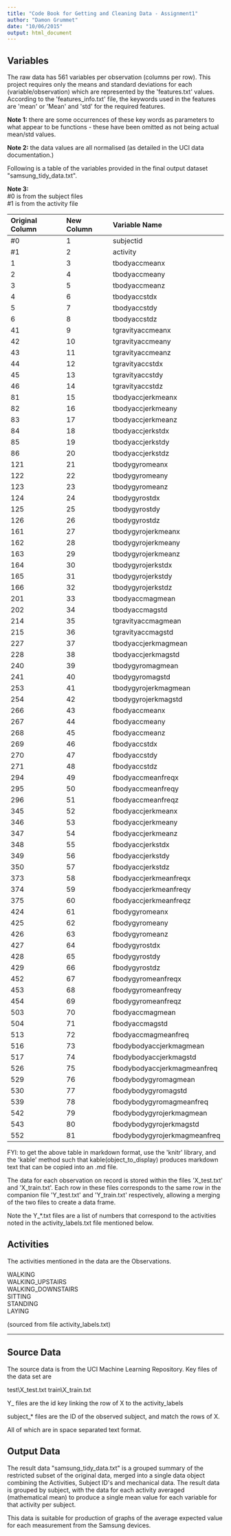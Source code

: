 ```yaml
---
title: "Code Book for Getting and Cleaning Data - Assignment1"
author: "Damon Grummet"
date: "10/06/2015"
output: html_document
---
```


## Variables


The raw data has 561 variables per observation (columns per row).
This project requires only the means and standard deviations for each (variable/observation) which are represented by the 'features.txt' values.
According to the 'features_info.txt' file, the keywords used in the features are
'mean' or 'Mean' and 'std' for the required features.  

**Note 1:** there are some occurrences of these key words as parameters to what appear to be functions - these have been omitted as not being actual mean/std values.

**Note 2:** the data values are all normalised (as detailed in the UCI data documentation.)


Following is a table of the variables provided in the final output dataset "samsung_tidy_data.txt".

**Note 3:**  
 #0 is from the subject files  
 #1 is from the activity file

|Original Column |New Column |Variable Name                |
|:---------------|:----------|:----------------------------|
|#0              |1          |subjectid                    |
|#1              |2          |activity                     |
|1               |3          |tbodyaccmeanx                |
|2               |4          |tbodyaccmeany                |
|3               |5          |tbodyaccmeanz                |
|4               |6          |tbodyaccstdx                 |
|5               |7          |tbodyaccstdy                 |
|6               |8          |tbodyaccstdz                 |
|41              |9          |tgravityaccmeanx             |
|42              |10         |tgravityaccmeany             |
|43              |11         |tgravityaccmeanz             |
|44              |12         |tgravityaccstdx              |
|45              |13         |tgravityaccstdy              |
|46              |14         |tgravityaccstdz              |
|81              |15         |tbodyaccjerkmeanx            |
|82              |16         |tbodyaccjerkmeany            |
|83              |17         |tbodyaccjerkmeanz            |
|84              |18         |tbodyaccjerkstdx             |
|85              |19         |tbodyaccjerkstdy             |
|86              |20         |tbodyaccjerkstdz             |
|121             |21         |tbodygyromeanx               |
|122             |22         |tbodygyromeany               |
|123             |23         |tbodygyromeanz               |
|124             |24         |tbodygyrostdx                |
|125             |25         |tbodygyrostdy                |
|126             |26         |tbodygyrostdz                |
|161             |27         |tbodygyrojerkmeanx           |
|162             |28         |tbodygyrojerkmeany           |
|163             |29         |tbodygyrojerkmeanz           |
|164             |30         |tbodygyrojerkstdx            |
|165             |31         |tbodygyrojerkstdy            |
|166             |32         |tbodygyrojerkstdz            |
|201             |33         |tbodyaccmagmean              |
|202             |34         |tbodyaccmagstd               |
|214             |35         |tgravityaccmagmean           |
|215             |36         |tgravityaccmagstd            |
|227             |37         |tbodyaccjerkmagmean          |
|228             |38         |tbodyaccjerkmagstd           |
|240             |39         |tbodygyromagmean             |
|241             |40         |tbodygyromagstd              |
|253             |41         |tbodygyrojerkmagmean         |
|254             |42         |tbodygyrojerkmagstd          |
|266             |43         |fbodyaccmeanx                |
|267             |44         |fbodyaccmeany                |
|268             |45         |fbodyaccmeanz                |
|269             |46         |fbodyaccstdx                 |
|270             |47         |fbodyaccstdy                 |
|271             |48         |fbodyaccstdz                 |
|294             |49         |fbodyaccmeanfreqx            |
|295             |50         |fbodyaccmeanfreqy            |
|296             |51         |fbodyaccmeanfreqz            |
|345             |52         |fbodyaccjerkmeanx            |
|346             |53         |fbodyaccjerkmeany            |
|347             |54         |fbodyaccjerkmeanz            |
|348             |55         |fbodyaccjerkstdx             |
|349             |56         |fbodyaccjerkstdy             |
|350             |57         |fbodyaccjerkstdz             |
|373             |58         |fbodyaccjerkmeanfreqx        |
|374             |59         |fbodyaccjerkmeanfreqy        |
|375             |60         |fbodyaccjerkmeanfreqz        |
|424             |61         |fbodygyromeanx               |
|425             |62         |fbodygyromeany               |
|426             |63         |fbodygyromeanz               |
|427             |64         |fbodygyrostdx                |
|428             |65         |fbodygyrostdy                |
|429             |66         |fbodygyrostdz                |
|452             |67         |fbodygyromeanfreqx           |
|453             |68         |fbodygyromeanfreqy           |
|454             |69         |fbodygyromeanfreqz           |
|503             |70         |fbodyaccmagmean              |
|504             |71         |fbodyaccmagstd               |
|513             |72         |fbodyaccmagmeanfreq          |
|516             |73         |fbodybodyaccjerkmagmean      |
|517             |74         |fbodybodyaccjerkmagstd       |
|526             |75         |fbodybodyaccjerkmagmeanfreq  |
|529             |76         |fbodybodygyromagmean         |
|530             |77         |fbodybodygyromagstd          |
|539             |78         |fbodybodygyromagmeanfreq     |
|542             |79         |fbodybodygyrojerkmagmean     |
|543             |80         |fbodybodygyrojerkmagstd      |
|552             |81         |fbodybodygyrojerkmagmeanfreq |

FYI: to get the above table in markdown format, use the 'knitr' library, and the 'kable' method such that kable(object_to_display) produces markdown text that can be copied into an .md file.

The data for each observation on record is stored within the files 'X_test.txt'
and 'X_train.txt'.  Each row in these files corresponds to the same row in the
companion file 'Y_test.txt' and 'Y_train.txt' respectively, allowing a merging
of the two files to create a data frame.

Note the Y_*.txt files are a list of numbers that correspond to the activities noted
in the activity_labels.txt file mentioned below.

## Activities

The activities mentioned in the data are the Observations.

WALKING  
WALKING_UPSTAIRS  
WALKING_DOWNSTAIRS  
SITTING  
STANDING  
LAYING

(sourced from file activity_labels.txt)

***

## Source Data

The source data is from the UCI Machine Learning Repository.  Key files of the
data set are 

test\X_test.txt
train\X_train.txt

Y_ files are the id key linking the row of X to the activity_labels

subject_* files are the ID of the observed subject, and match the rows of X.

All of which are in space separated text format.

## Output Data

The result data "samsung_tidy_data.txt" is a grouped summary of the restricted subset of the original data, merged into a single data object combining the Activities, Subject ID's and mechanical data.  The result data is grouped by subject, with the data for each activity averaged (mathematical mean) to produce a single mean value for each variable for that activity per subject.

This data is suitable for production of graphs of the average expected value for each measurement from the Samsung devices.



